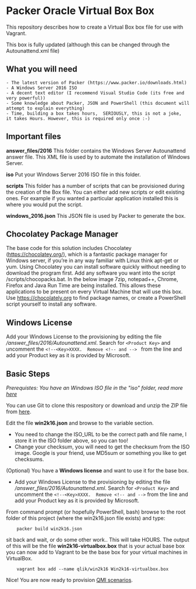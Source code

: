 # Packer Oracle Virtual Box Box
This repository describes how to create a Virtual Box box file for use with Vagrant.

This box is fully updated (although this can be changed through the Autounattend.xml file)

## What you will need

    - The latest version of Packer (https://www.packer.io/downloads.html)
    - A Windows Server 2016 ISO
    - A decent text editor (I recommend Visual Studio Code (its free and very powerful))
    - Some knowledge about Packer, JSON and PowerShell (this document will attempt to explain everything)
    - Time, building a box takes hours,  SERIOUSLY, this is not a joke,  it takes Hours. However, this is required only once :-)

## Important files

**answer_files/2016**
This folder contains the Windows Server Autounattend answer file.  This XML file is used by to automate the installation of Windows Server.

**iso**	
Put your Windows Server 2016 ISO file in this folder.

**scripts**	
This folder has a number of scripts that can be provisioned during the creation of the Box file.  You can either add new scripts or edit existing ones.  For example if you wanted a particular application installed this is where you would put the script.

**windows_2016.json**
This JSON file is used by Packer to generate the box.

## Chocolatey Package Manager

The base code for this solution includes Chocolatey (https://chocolatey.org/), which is a fantastic package manager for Windows server,  if you’re in any way familiar with Linux think apt-get or yum.  Using Chocolatey you can install software quickly without needing to download the program first.  Add any software you want into the script /scripts/chocopacks.bat.  In the below image 7zip, notepad++, Chrome, Firefox and Java Run Time are being installed.  This allows these applications to be present on every Virtual Machine that will use this box. Use https://chocolately.org to find package names, or create a PowerShell script yourself to install any software.

## Windows License
Add your Windows License to the provisioning by editing the file */answer_files/2016/Autounattend.xml*.  Search for ```<Product Key>``` and uncomment the ```<!--<Key>XXXX.  Remove <!-- and --> ``` from the line and add your Product key as it is provided by Microsoft.
	
## Basic Steps
*Prerequistes: You have an Windows ISO file in the "iso" folder, read more [here](iso/README.md)*

You can use Git to clone this respository or download and unzip the ZIP file from [here](https://github.com/Qlik-Partner-Tools/qlik-base-os/archive/master.zip).

Edit the file **win2k16.json** and browse to the variable section.
- You need to change the ISO_URL to be the correct path and file name, I store it in the ISO folder above, so you can too!
- Change your checksum, you will need to get the checksum from the ISO image. Google is your friend, use MD5sum or something you like to get checksums.

(Optional) You have a **Windows license** and want to use it for the base box.
- Add your Windows License to the provisioning by editing the file */answer_files/2016/Autounattend.xml*.  Search for ```<Product Key>``` and uncomment the ```<!--<Key>XXXX.  Remove <!-- and -->``` from the line and add your Product key as it is provided by Microsoft.

From command prompt (or hopefully PowerShell, bash) browse to the root folder of this project (where the win2k16.json file exists) and type:

```
	packer build win2k16.json
```

sit back and wait, or do some other work.. This will take HOURS.
The output of this will be the file **win2k16-virtualbox.box** that is your actual base box you can now add to Vagrant to be the base box for your virtual machines in VirtualBox.

```
	vagrant box add --name qlik/win2k16 Win2k16-virtualbox.box
``` 

Nice! You are now ready to provision [QMI scenarios](https://github.com/Qlik-Partner-Tools/qmi-scenarios).
